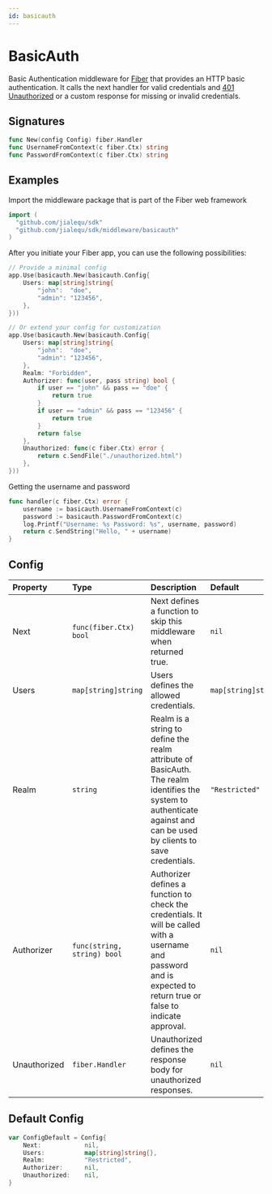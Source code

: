 ```yaml
---
id: basicauth
---
```


# BasicAuth

Basic Authentication middleware for [Fiber](https://github.com/gofiber/fiber) that provides an HTTP basic authentication. It calls the next handler for valid credentials and [401 Unauthorized](https://developer.mozilla.org/en-US/docs/Web/HTTP/Status/401) or a custom response for missing or invalid credentials.

## Signatures

```go
func New(config Config) fiber.Handler
func UsernameFromContext(c fiber.Ctx) string
func PasswordFromContext(c fiber.Ctx) string
```

## Examples

Import the middleware package that is part of the Fiber web framework

```go
import (
  "github.com/jialequ/sdk"
  "github.com/jialequ/sdk/middleware/basicauth"
)
```

After you initiate your Fiber app, you can use the following possibilities:

```go
// Provide a minimal config
app.Use(basicauth.New(basicauth.Config{
    Users: map[string]string{
        "john":  "doe",
        "admin": "123456",
    },
}))

// Or extend your config for customization
app.Use(basicauth.New(basicauth.Config{
    Users: map[string]string{
        "john":  "doe",
        "admin": "123456",
    },
    Realm: "Forbidden",
    Authorizer: func(user, pass string) bool {
        if user == "john" && pass == "doe" {
            return true
        }
        if user == "admin" && pass == "123456" {
            return true
        }
        return false
    },
    Unauthorized: func(c fiber.Ctx) error {
        return c.SendFile("./unauthorized.html")
    },
}))
```

Getting the username and password

```go
func handler(c fiber.Ctx) error {
    username := basicauth.UsernameFromContext(c)
    password := basicauth.PasswordFromContext(c)
    log.Printf("Username: %s Password: %s", username, password)
    return c.SendString("Hello, " + username)
}
```

## Config

| Property        | Type                        | Description                                                                                                                                                           | Default               |
|:----------------|:----------------------------|:----------------------------------------------------------------------------------------------------------------------------------------------------------------------|:----------------------|
| Next            | `func(fiber.Ctx) bool`     | Next defines a function to skip this middleware when returned true.                                                                                                   | `nil`                 |
| Users           | `map[string]string`         | Users defines the allowed credentials.                                                                                                                                | `map[string]string{}` |
| Realm           | `string`                    | Realm is a string to define the realm attribute of BasicAuth. The realm identifies the system to authenticate against and can be used by clients to save credentials. | `"Restricted"`        |
| Authorizer      | `func(string, string) bool` | Authorizer defines a function to check the credentials. It will be called with a username and password and is expected to return true or false to indicate approval.  | `nil`                 |
| Unauthorized    | `fiber.Handler`             | Unauthorized defines the response body for unauthorized responses.                                                                                                    | `nil`                 |

## Default Config

```go
var ConfigDefault = Config{
    Next:            nil,
    Users:           map[string]string{},
    Realm:           "Restricted",
    Authorizer:      nil,
    Unauthorized:    nil,
}
```
